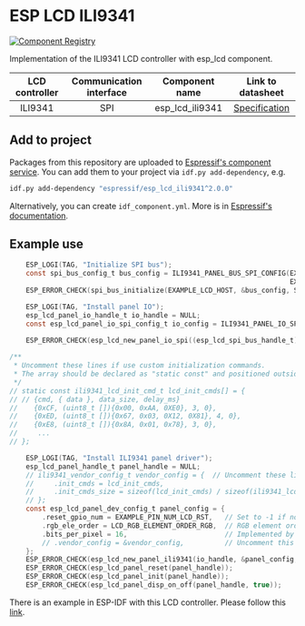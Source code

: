 # ESP LCD ILI9341

[![Component Registry](https://components.espressif.com/components/espressif/esp_lcd_ili9341/badge.svg)](https://components.espressif.com/components/espressif/esp_lcd_ili9341)

Implementation of the ILI9341 LCD controller with esp_lcd component.

| LCD controller | Communication interface | Component name | Link to datasheet |
| :------------: | :---------------------: | :------------: | :---------------: |
| ILI9341        | SPI                     | esp_lcd_ili9341     | [Specification](https://cdn-shop.adafruit.com/datasheets/ILI9341.pdf) |

## Add to project

Packages from this repository are uploaded to [Espressif's component service](https://components.espressif.com/).
You can add them to your project via `idf.py add-dependency`, e.g.

```bash
idf.py add-dependency "espressif/esp_lcd_ili9341^2.0.0"
```

Alternatively, you can create `idf_component.yml`. More is in [Espressif's documentation](https://docs.espressif.com/projects/esp-idf/en/latest/esp32/api-guides/tools/idf-component-manager.html).

## Example use

```c
    ESP_LOGI(TAG, "Initialize SPI bus");
    const spi_bus_config_t bus_config = ILI9341_PANEL_BUS_SPI_CONFIG(EXAMPLE_PIN_NUM_LCD_PCLK, EXAMPLE_PIN_NUM_LCD_MOSI,
                                                                     EXAMPLE_LCD_H_RES * 80 * sizeof(uint16_t));
    ESP_ERROR_CHECK(spi_bus_initialize(EXAMPLE_LCD_HOST, &bus_config, SPI_DMA_CH_AUTO));

    ESP_LOGI(TAG, "Install panel IO");
    esp_lcd_panel_io_handle_t io_handle = NULL;
    const esp_lcd_panel_io_spi_config_t io_config = ILI9341_PANEL_IO_SPI_CONFIG(EXAMPLE_PIN_NUM_LCD_CS, EXAMPLE_PIN_NUM_LCD_DC,
                                                                                example_callback, &example_callback_ctx);
    ESP_ERROR_CHECK(esp_lcd_new_panel_io_spi((esp_lcd_spi_bus_handle_t)EXAMPLE_LCD_HOST, &io_config, &io_handle));

/**
 * Uncomment these lines if use custom initialization commands.
 * The array should be declared as "static const" and positioned outside the function.
 */
// static const ili9341_lcd_init_cmd_t lcd_init_cmds[] = {
// // {cmd, { data }, data_size, delay_ms}
//    {0xCF, (uint8_t []){0x00, 0xAA, 0XE0}, 3, 0},
//    {0xED, (uint8_t []){0x67, 0x03, 0X12, 0X81}, 4, 0},
//    {0xE8, (uint8_t []){0x8A, 0x01, 0x78}, 3, 0},
//     ...
// };

    ESP_LOGI(TAG, "Install ILI9341 panel driver");
    esp_lcd_panel_handle_t panel_handle = NULL;
    // ili9341_vendor_config_t vendor_config = {  // Uncomment these lines if use custom initialization commands
    //     .init_cmds = lcd_init_cmds,
    //     .init_cmds_size = sizeof(lcd_init_cmds) / sizeof(ili9341_lcd_init_cmd_t),
    // };
    const esp_lcd_panel_dev_config_t panel_config = {
        .reset_gpio_num = EXAMPLE_PIN_NUM_LCD_RST,   // Set to -1 if not use
        .rgb_ele_order = LCD_RGB_ELEMENT_ORDER_RGB,  // RGB element order: R-G-B
        .bits_per_pixel = 16,                        // Implemented by LCD command `3Ah` (16/18)
        // .vendor_config = &vendor_config,          // Uncomment this line if use custom initialization commands
    };
    ESP_ERROR_CHECK(esp_lcd_new_panel_ili9341(io_handle, &panel_config, &panel_handle));
    ESP_ERROR_CHECK(esp_lcd_panel_reset(panel_handle));
    ESP_ERROR_CHECK(esp_lcd_panel_init(panel_handle));
    ESP_ERROR_CHECK(esp_lcd_panel_disp_on_off(panel_handle, true));
```

There is an example in ESP-IDF with this LCD controller. Please follow this [link](https://github.com/espressif/esp-idf/tree/master/examples/peripherals/lcd/spi_lcd_touch).
